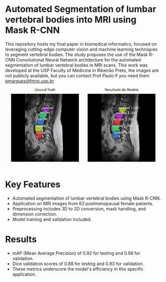 # Automated Segmentation of lumbar vertebral bodies into MRI using Mask R-CNN


This repository hosts my final paper in biomedical informatics, focused on leveraging cutting-edge computer vision and machine learning techniques to segment vertebral bodies. The study proposes the use of the Mask R-CNN Convolutional Neural Network architecture for the automated segmentation of lumbar vertebral bodies in MRI scans. This work was developed at the USP Faculty of Medicine in Ribeirão Preto, the images are not publicly available, but you can contact Prof Paulo if you need them pmarques@fmrp.usp.br

<img src="Examples\segmentation_model.gif">

# Key Features

* Automated segmentation of lumbar vertebral bodies using Mask R-CNN.
* Application on MRI images from 63 postmenopausal female patients.
* Preprocessing includes 3D to 2D conversion, mask handling, and dimension correction.
* Model training and validation included.

# Results

* mAP (Mean Average Precision) of 0.92 for testing and 0.98 for validation.
* Dice validation scores of 0.88 for testing and 0.93 for validation.
* These metrics underscore the model's efficiency in this specific application.

  
